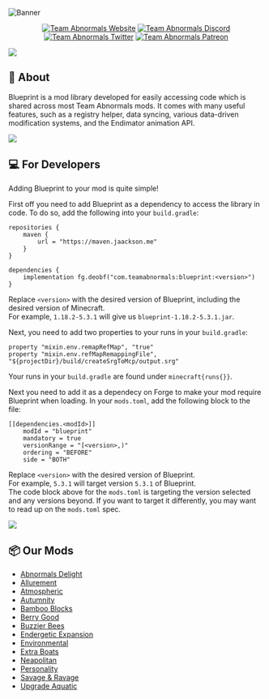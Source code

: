 ![Banner](https://i.imgur.com/2feJFS9.png)
<p align="center">
    <a href="https://www.teamabnormals.com/" align="center"><img alt="Team Abnormals Website" src="http://bit.ly/abnormalswebbadge"></a>
    <a href="https://www.teamabnormals.com/discord" align="center"><img alt="Team Abnormals Discord" src="https://img.shields.io/discord/650003402218274816?label=&color=014980&labelColor=537DB5&style=for-the-badge&logo=Discord&logoColor=DDE4EF"></a>
    <a href="https://twitter.com/TeamAbnormals" align="center"><img alt="Team Abnormals Twitter" src="https://img.shields.io/twitter/follow/teamabnormals?label=&color=014980&labelColor=537DB5&style=for-the-badge&logo=Twitter&logoColor=DDE4EF"></a>
    <a href="https://www.patreon.com/teamabnormals" align="center"><img alt="Team Abnormals Patreon" src="https://img.shields.io/endpoint?label=&color=014980&labelColor=537DB5&style=for-the-badge&logo=Patreon&logoColor=DDE4EF&url=https://shieldsio-patreon.vercel.app/api/?username=teamabnormals&type=patrons"></a>
</p>

![](https://i.imgur.com/U7uo5Va.png)
## **📖 About**
Blueprint is a mod library developed for easily accessing code which is shared across most Team Abnormals mods.
It comes with many useful features, such as a registry helper, data syncing, various data-driven modification systems, and the Endimator animation API.

![](https://i.imgur.com/U7uo5Va.png)
## **💻 For Developers**
Adding Blueprint to your mod is quite simple!

First off you need to add Blueprint as a dependency to access the library in code. To do so, add the following into your `build.gradle`:
```
repositories {
    maven {
        url = "https://maven.jaackson.me"
    }
}

dependencies {
    implementation fg.deobf("com.teamabnormals:blueprint:<version>")
}
```
Replace `<version>` with the desired version of Blueprint, including the desired version of Minecraft.<br />
For example, `1.18.2-5.3.1` will give us `blueprint-1.18.2-5.3.1.jar`.

Next, you need to add two properties to your runs in your `build.gradle`:
```
property "mixin.env.remapRefMap", "true"
property "mixin.env.refMapRemappingFile", "${projectDir}/build/createSrgToMcp/output.srg"
```
Your runs in your `build.gradle` are found under `minecraft{runs{}}`.

Next you need to add it as a dependecy on Forge to make your mod require Blueprint when loading. In your `mods.toml`, add the following block to the file:
```
[[dependencies.<modId>]]
    modId = "blueprint"
    mandatory = true
    versionRange = "[<version>,)"
    ordering = "BEFORE"
    side = "BOTH"
```
Replace `<version>` with the desired version of Blueprint.<br />
For example, `5.3.1` will target version `5.3.1` of Blueprint.<br />
The code block above for the `mods.toml` is targeting the version selected and any versions beyond. If you want to target it differently, you may want to read up on the `mods.toml` spec.

![](https://i.imgur.com/U7uo5Va.png)
## **📦 Our Mods**
-   [Abnormals Delight](https://www.curseforge.com/minecraft/mc-mods/abnormals-delight)
-   [Allurement](https://www.curseforge.com/minecraft/mc-mods/allurement)
-   [Atmospheric](https://www.curseforge.com/minecraft/mc-mods/atmospheric)
-   [Autumnity](https://www.curseforge.com/minecraft/mc-mods/autumnity)
-   [Bamboo Blocks](https://www.curseforge.com/minecraft/mc-mods/bamboo-blocks)
-   [Berry Good](https://www.curseforge.com/minecraft/mc-mods/berry-good)
-   [Buzzier Bees](https://www.curseforge.com/minecraft/mc-mods/buzzier-bees)
-   [Endergetic Expansion](https://www.curseforge.com/minecraft/mc-mods/endergetic)
-   [Environmental](https://www.curseforge.com/minecraft/mc-mods/environmental)
-   [Extra Boats](https://www.curseforge.com/minecraft/mc-mods/extra-boats)
-   [Neapolitan](https://www.curseforge.com/minecraft/mc-mods/neapolitan)
-   [Personality](https://www.curseforge.com/minecraft/mc-mods/personality)
-   [Savage & Ravage](https://www.curseforge.com/minecraft/mc-mods/savage-and-ravage)
-   [Upgrade Aquatic](https://www.curseforge.com/minecraft/mc-mods/upgrade-aquatic)
